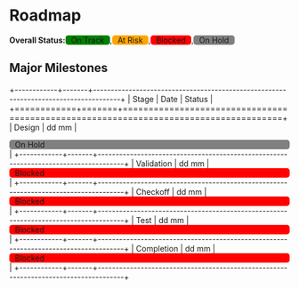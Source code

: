 Roadmap
=========
<div style="display:flex">
  <b>Overall Status:</b>
  <div style="padding:0px 10px;border-radius:5px;background-color:green ">On Track</div>,
  <div style="padding:0px 10px;border-radius:5px;background-color:orange">At Risk</div>,
  <div style="padding:0px 10px;border-radius:5px;background-color:red   ">Blocked</div>,
  <div style="padding:0px 10px;border-radius:5px;background-color:gray  ">On Hold</div>
</div>

Major Milestones
-----------------
+------------+-------+-------------------------------------------------------------------------------------+
|   Stage    | Date  |                                       Status                                        |
+============+=======+=====================================================================================+
|   Design   | dd mm | <div style="padding:0px 10px;border-radius:5px;background-color:gray">On Hold</div> |
+------------+-------+-------------------------------------------------------------------------------------+
| Validation | dd mm | <div style="padding:0px 10px;border-radius:5px;background-color:red">Blocked</div>  |
+------------+-------+-------------------------------------------------------------------------------------+
|  Checkoff  | dd mm | <div style="padding:0px 10px;border-radius:5px;background-color:red">Blocked</div>  |
+------------+-------+-------------------------------------------------------------------------------------+
|    Test    | dd mm | <div style="padding:0px 10px;border-radius:5px;background-color:red">Blocked</div>  |
+------------+-------+-------------------------------------------------------------------------------------+
| Completion | dd mm | <div style="padding:0px 10px;border-radius:5px;background-color:red">Blocked</div>  |
+------------+-------+-------------------------------------------------------------------------------------+
